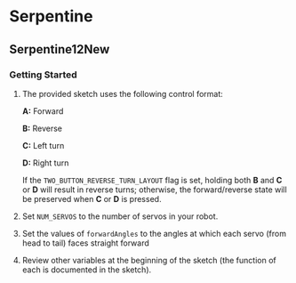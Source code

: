 # Serpentine

## Serpentine12New

### Getting Started

1. The provided sketch uses the following control format:

   **A:** Forward

   **B:** Reverse

   **C:** Left turn

   **D:** Right turn

   If the `TWO_BUTTON_REVERSE_TURN_LAYOUT` flag is set, holding both **B** and **C** or **D** will result in reverse turns; otherwise, the forward/reverse state will be preserved when **C** or **D** is pressed.

2. Set `NUM_SERVOS` to the number of servos in your robot.

3. Set the values of `forwardAngles` to the angles at which each servo (from head to tail) faces straight forward

4. Review other variables at the beginning of the sketch (the function of each is documented in the sketch).

